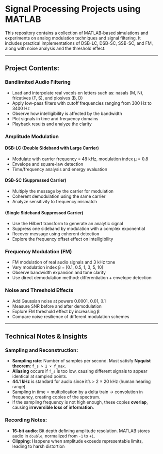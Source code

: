 # Signal Processing Projects using MATLAB 

This repository contains a collection of MATLAB-based simulations and experiments on analog modulation techniques and signal filtering. It includes practical implementations of DSB-LC, DSB-SC, SSB-SC, and FM, along with noise analysis and the threshold effect.

---

## Project Contents:

### Bandlimited Audio Filtering
- Load and interpolate real vocols on letters such as: nasals (M, N), fricatives (F, S), and plosives (B, D)
- Apply low-pass filters with cutoff frequencies ranging from 300 Hz to 3400 Hz
- Observe how intelligibility is affected by the bandwidth
- Plot signals in time and frequency domains
- Playback results and analyze the clarity

###  Amplitude Modulation
####  DSB-LC (Double Sideband with Large Carrier)
- Modulate with carrier frequency = 48 kHz, modulation index μ = 0.8
- Envelope and square-law detection
- Time/frequency analysis and energy evaluation

#### DSB-SC (Suppressed Carrier)
- Multiply the message by the carrier for modulation
- Coherent demodulation using the same carrier
- Analyze sensitivity to frequency mismatch

####  (Single Sideband Suppressed Carrier)
- Use the Hilbert transform to generate an analytic signal
- Suppress one sideband by modulation with a complex exponential
- Recover message using coherent detection
- Explore the frequency offset effect on intelligibility

###  Frequency Modulation (FM)
- FM modulation of real audio signals and 3 kHz tone
- Vary modulation index β = [0.1, 0.5, 1, 3, 5, 10]
- Observe bandwidth expansion and tone clarity
- Use direct demodulation method: differentiation + envelope detection

### Noise and Threshold Effects
- Add Gaussian noise at powers 0.0001, 0.01, 0.1
- Measure SNR before and after demodulation
- Explore FM threshold effect by increasing β
- Compare noise resilience of different modulation schemes

---

## Technical Notes & Insights

### Sampling and Reconstruction:
- **Sampling rate**: Number of samples per second. Must satisfy **Nyquist theorem**: `f_s > 2 × f_max`.
- **Aliasing** occurs if `f_s` is too low, causing different signals to appear identical at sampled points.
- **44.1 kHz** is standard for audio since it’s > 2 × 20 kHz (human hearing range).
- Sampling in time = multiplication by a delta train → convolution in frequency, creating copies of the spectrum.
- If the sampling frequency is not high enough, these copies **overlap**, causing **irreversible loss of information**.

### Recording Notes:
- **16-bit audio**: Bit depth defining amplitude resolution. MATLAB stores audio in `double`, normalized from `-1` to `+1`.
- **Clipping**: Happens when amplitude exceeds representable limits, leading to harsh distortion
